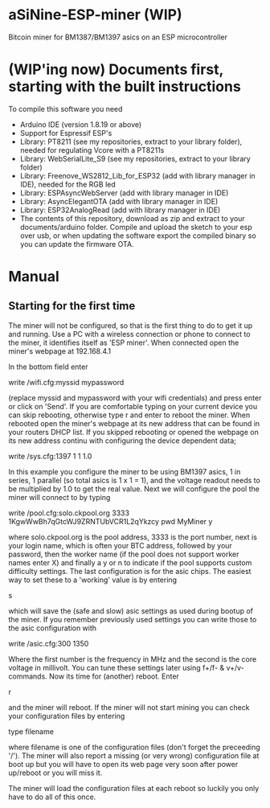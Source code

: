 # aSiNine-ESP-miner (WIP)
Bitcoin miner for BM1387/BM1397 asics on an ESP microcontroller

# (WIP'ing now) Documents first, starting with the built instructions
To compile this software you need

- Arduino IDE (version 1.8.19 or above)
- Support for Espressif ESP's
- Library: PT8211 (see my repositories, extract to your library folder), needed for regulating Vcore with a PT8211s
- Library: WebSerialLite_S9 (see my repositories, extract to your library folder)
- Library: Freenove_WS2812_Lib_for_ESP32 (add with library manager in IDE), needed for the RGB led
- Library: ESPAsyncWebServer (add with library manager in IDE)
- Library: AsyncElegantOTA (add with library manager in IDE)
- Library: ESP32AnalogRead (add with library manager in IDE)
- The contents of this repository, download as zip and extract to your documents/arduino folder.
Compile and upload the sketch to your esp over usb, or when updating the software export the compiled binary so you can update the firmware OTA.

# Manual

## Starting for the first time

The miner will not be configured, so that is the first thing to do to get it up and running. Use a PC with a wireless connection or phone to connect to the miner, it identifies itself as 'ESP miner'. When connected open the miner's webpage at 192.168.4.1

In the bottom field enter

write /wifi.cfg:myssid mypassword

(replace myssid and mypassword with your wifi credentials) and press enter or click on 'Send'. If you are comfortable typing on your current device you can skip rebooting, otherwise type
r
and enter to reboot the miner. When rebooted open the miner's webpage at its new address that can be found in your routers DHCP list. If you skipped rebooting or opened the webpage on its new address continu with configuring the device dependent data;

write /sys.cfg:1397 1 1 1.0

In this example you configure the miner to be using BM1397 asics, 1 in series, 1 parallel (so total asics is 1 x 1 = 1), and the voltage readout needs to be multiplied by 1.0 to get the real value.
Next we will configure the pool the miner will connect to by typing

write /pool.cfg:solo.ckpool.org 3333 1KgwWwBh7qGtcWJ9ZRNTUbVCR1L2qYkzcy pwd MyMiner y

where solo.ckpool.org is the pool address, 3333 is the port number, next is your login name, which is often your BTC address, followed by your password, then the worker name (if the pool does not support worker names enter X) and finally a y or n to indicate if the pool supports custom difficulty settings.
The last configuration is for the asic chips. The easiest way to set these to a 'working' value is by entering

s

which will save the (safe and slow) asic settings as used during bootup of the miner. If you remember previously used settings you can write those to the asic configuration with

write /asic.cfg:300 1350

Where the first number is the frequency in MHz and the second is the core voltage in millivolt. 
You can tune these settings later using f+/f- & v+/v- commands. Now its time for (another) reboot. Enter

r

and the miner will reboot. If the miner will not start mining you can check your configuration files by entering

type filename

where filename is one of the configuration files (don't forget the preceeding '/'). The miner will also report a missing (or very wrong) configuration file at boot up but you will have to open its web page very soon after power up/reboot or you will miss it.

The miner will load the configuration files at each reboot so luckily you only have to do all of this once.
